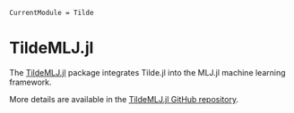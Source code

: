```@meta
CurrentModule = Tilde
```

# TildeMLJ.jl

The
[TildeMLJ.jl](https://github.com/cscherrer/TildeMLJ.jl)
package integrates Tilde.jl into the MLJ.jl machine learning framework.

More details are available in the
[TildeMLJ.jl GitHub repository](https://github.com/cscherrer/TildeMLJ.jl).
